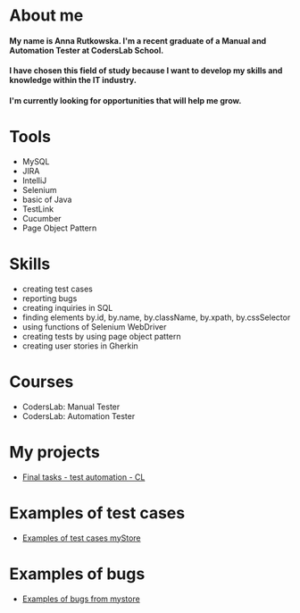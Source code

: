 # About me

#### My name is Anna Rutkowska. I'm a recent graduate of a Manual and Automation Tester at CodersLab School. 
#### I have chosen this field of study because I want to develop my skills and knowledge within the IT industry. 
#### I'm currently looking for opportunities that will help me grow. 

# Tools
*	MySQL
*	JIRA
*	IntelliJ
*	Selenium
*	basic of Java
*	TestLink
*	Cucumber
*	Page Object Pattern

# Skills
*	creating test cases
*	reporting bugs
*	creating inquiries in SQL
*	finding elements by.id, by.name, by.className, by.xpath, by.cssSelector
*	using functions of Selenium WebDriver
*	creating tests by using page object pattern
*	creating user stories in Gherkin
  
# Courses
*	CodersLab: Manual Tester
*	CodersLab: Automation Tester
  
# My projects

* [Final tasks - test automation - CL](https://github.com/annarutkowska1986/zad_zaliczeniowe_automat.git)

# Examples of test cases

* [Examples of test cases myStore](https://github.com/annarutkowska1986/test_cases_mystore.git)

# Examples of bugs

* [Examples of bugs from mystore](https://github.com/annarutkowska1986/ex_bugs.git)
